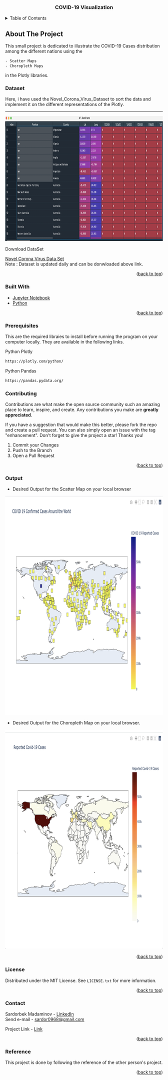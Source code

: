 <div id="top"></div>

<!-- PROJECT SHIELDS -->
<!--
*** I'm using markdown "reference style" links for readability.
*** Reference links are enclosed in brackets [ ] instead of parentheses ( ).
*** See the bottom of this document for the declaration of the reference variables
*** for contributors-url, forks-url, etc. This is an optional, concise syntax you may use.
*** https://www.markdownguide.org/basic-syntax/#reference-style-links
-->

<!-- PROJECT LOGO -->
<br />

<h3 align="center">COVID-19 Visualization </h3>

  <p align="center">
  
<!-- TABLE OF CONTENTS -->
<details>
  <summary>Table of Contents</summary>
  <ol>
    <li>
      <a href="#about-the-project">About The Project</a>
      <ul>
        <li><a href="#built-with">Built With</a></li>
      </ul>
    </li>
    <li><a href="#Dataset">Dataset</a></li>
    <li>
      <a href="#prerequisites">Prerequisites</a>
    </li>
    <li><a href="#Contributing">Contributing</a></li>
    <li><a href="#Output">Output</a></li>
    <li><a href="#license">License</a></li>
    <li><a href="#contact">Contact</a></li>
    <li><a href="#Reference">Reference</a></li>
  </ol>
</details>

<!-- ABOUT THE PROJECT -->

## About The Project

This small project is dedicated to illustrate the COVID-19 Cases distribution among the different nations using the 
  
    - Scatter Maps  
    - Choropleth Maps 
  
in the Plotly libraries.
  
<!-- DATASET --> 
  
### Dataset 
  
Here, i have used the Novel_Corona_Virus_Dataset to sort the data and implement it on the different representations of the Plotly.
<hr>  
<img src = "dataset/screen_shot.png" alt="data" width="1000" height="400">  
<p> Download DataSet </p>
<a href="https://www.kaggle.com/sudalairajkumar/novel-corona-virus-2019-dataset"> Novel Corona Virus Data Set </a> <br>
Note : Dataset is updated daily and can be donwloaded above link. 
<p align="right">(<a href="#top">back to top</a>)</p>


### Built With

- [Jupyter Notebook](https://jupyter.org/)
- [Python](https://www.python.org/)

<p align="right">(<a href="#top">back to top</a>)</p>


<!-- Prerequisites -->

### Prerequisites

This are the required libraies to install before running the program on your computer locally.
They are available in the following links.

Python Plotly

```sh
https://plotly.com/python/
```

Python Pandas

```sh
https://pandas.pydata.org/
```

<!-- CONTRIBUTING -->


### Contributing

Contributions are what make the open source community such an amazing place to learn, inspire, and create. Any contributions you make are **greatly appreciated**.

If you have a suggestion that would make this better, please fork the repo and create a pull request. You can also simply open an issue with the tag "enhancement".
Don't forget to give the project a star! Thanks you!

1. Commit your Changes 
2. Push to the Branch 
3. Open a Pull Request

<p align="right">(<a href="#top">back to top</a>)</p>

<!-- Output -->

### Output 

- Desired Output for the Scatter Map on your local browser

<img src = "dataset/scattermap.png" alt="data" width="1000" height="700"> 

- Desired Output for the Choropleth Map on your local browser. 

<img src = "dataset/choroplethmap.png" alt="data" width="1000" height="700"> 
<p align="right">(<a href="#top">back to top</a>)</p>

<!-- LICENSE -->

### License

Distributed under the MIT License. See `LICENSE.txt` for more information.

<p align="right">(<a href="#top">back to top</a>)</p>

<!-- CONTACT -->

### Contact

Sardorbek Madaminov - [LinkedIn](https://www.linkedin.com/in/sardorbekmadaminov-44987a1a7/Linkedin) <br>
Send e-mail - sardor0968@gmail.com <br>

Project Link - [Link ](https://github.com/Sardor-M/OSS_Term_Project.git)

<p align="right">(<a href="#top">back to top</a>)</p>

<!-- REFERENCE -->

### Reference

This project is done by following the reference of the other person's project. 

<p align="right">(<a href="#top">back to top</a>)</p>

